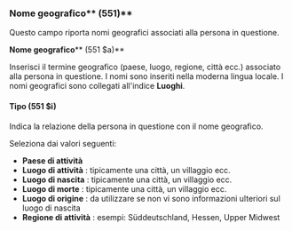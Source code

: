 ### Nome geografico** (551)**

Questo campo riporta nomi geografici associati alla persona in questione.

 

**Nome geografico****  (551 $a)**

Inserisci il termine geografico (paese, luogo, regione, città ecc.) associato alla persona in questione. I nomi sono inseriti nella moderna lingua locale. I nomi geografici sono collegati all'indice **Luoghi**.

 

#### Tipo (551 $i)

Indica la relazione della persona in questione con il nome geografico.

Seleziona dai valori seguenti:

- **Paese di attività**  
- **Luogo di attività** : tipicamente una città, un villaggio ecc.
- **Luogo di nascita** : tipicamente una città, un villaggio ecc. 
- **Luogo di morte** : tipicamente una città, un villaggio ecc.
- **Luogo di origine** : da utilizzare se non vi sono informazioni ulteriori sul luogo di nascita
- **Regione di attività** : esempi: Süddeutschland, Hessen, Upper Midwest